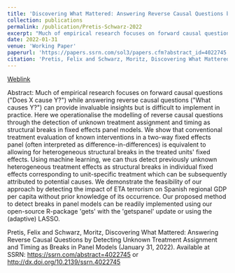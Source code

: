 ```yaml
---
title: 'Discovering What Mattered: Answering Reverse Causal Questions by Detecting Unknown Treatment Assignment and Timing as Breaks in Panel Models'
collection: publications
permalink: /publication/Pretis-Schwarz-2022
excerpt: "Much of empirical research focuses on forward causal questions ('Does X cause Y?') while answering reverse causal questions ('What causes Y?') can provide invaluable insights but is difficult to implement in practice. Here we operationalise the modelling of reverse causal questions through the detection of unknown treatment assignment and timing as structural breaks in fixed effects panel models. We show that conventional treatment evaluation of known interventions in a two-way fixed effects panel (often interpreted as difference-in-differences) is equivalent to allowing for heterogeneous structural breaks in the treated units' fixed effects. Using machine learning, we can thus detect previously unknown heterogeneous treatment effects as structural breaks in individual fixed effects corresponding to unit-specific treatment which can be subsequently attributed to potential causes. We demonstrate the feasibility of our approach by detecting the impact of ETA terrorism on Spanish regional GDP per capita without prior knowledge of its occurrence. Our proposed method to detect breaks in panel models can be readily implemented using our open-source R-package 'gets' with the 'getspanel' update or using the (adaptive) LASSO."
date: 2022-01-31
venue: 'Working Paper'
paperurl: 'https://papers.ssrn.com/sol3/papers.cfm?abstract_id=4022745'
citation: 'Pretis, Felix and Schwarz, Moritz, Discovering What Mattered: Answering Reverse Causal Questions by Detecting Unknown Treatment Assignment and Timing as Breaks in Panel Models (January 31, 2022). Available at SSRN: https://ssrn.com/abstract=4022745 or http://dx.doi.org/10.2139/ssrn.4022745'
---
```

  
[Weblink](https://papers.ssrn.com/sol3/papers.cfm?abstract_id=4022745)


Abstract: 
Much of empirical research focuses on forward causal questions ("Does X cause Y?") while answering reverse causal questions ("What causes Y?") can provide invaluable insights but is difficult to implement in practice. Here we operationalise the modelling of reverse causal questions through the detection of unknown treatment assignment and timing as structural breaks in fixed effects panel models. We show that conventional treatment evaluation of known interventions in a two-way fixed effects panel (often interpreted as difference-in-differences) is equivalent to allowing for heterogeneous structural breaks in the treated units' fixed effects. Using machine learning, we can thus detect previously unknown heterogeneous treatment effects as structural breaks in individual fixed effects corresponding to unit-specific treatment which can be subsequently attributed to potential causes. We demonstrate the feasibility of our approach by detecting the impact of ETA terrorism on Spanish regional GDP per capita without prior knowledge of its occurrence. Our proposed method to detect breaks in panel models can be readily implemented using our open-source R-package 'gets' with the 'getspanel' update or using the (adaptive) LASSO.

Pretis, Felix and Schwarz, Moritz, Discovering What Mattered: Answering Reverse Causal Questions by Detecting Unknown Treatment Assignment and Timing as Breaks in Panel Models (January 31, 2022). Available at SSRN: https://ssrn.com/abstract=4022745 or http://dx.doi.org/10.2139/ssrn.4022745
